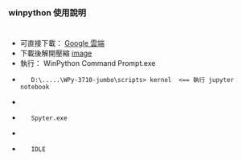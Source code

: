 ### winpython 使用說明
#
* 可直接下載： [Google 雲端](https://drive.google.com/file/d/1gzn9E8vVqkHyr2fgPAi1CGVeAGAY86pm/view?usp=sharing)
* 下載後解開壓縮
[image](https://github.com/jumbokh/micropython_class/blob/master/winpython/winpython.JPG)
* 執行： WinPython Command Prompt.exe
*        D:\.....\WPy-3710-jumbo\scripts> kernel  <== 執行 jupyter notebook
*        
*        Spyter.exe
*
*        IDLE 

